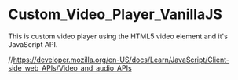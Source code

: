 # Custom_Video_Player_VanillaJS

This is custom video player using the HTML5 video element and it's JavaScript API.

//https://developer.mozilla.org/en-US/docs/Learn/JavaScript/Client-side_web_APIs/Video_and_audio_APIs
